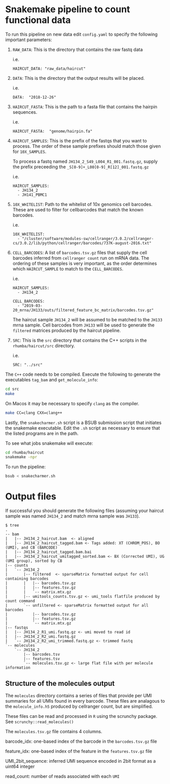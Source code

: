 
# Snakemake pipeline to count functional data

To run this pipeline on new data edit `config.yaml` to specify the following important parameters:

1. `RAW_DATA`: This is the directory that contains the raw fastq data
   
   i.e. 
   ```
   HAIRCUT_DATA: "raw_data/haircut"
   ```

2. `DATA`: This is the directory that the output results will be placed. 
   
   i.e.  
   ```
   DATA:  "2018-12-26"
   ```

3. `HAIRCUT_FASTA`: This is the path to a fasta file that contains the
   hairpin sequences. 


   i.e.  
   ```
   HAIRCUT_FASTA:  "genome/hairpin.fa"
   ```

4. `HAIRCUT_SAMPLES`: This is the prefix of the fastqs that you want to
   process. The order of these sample prefixes should match those given
   for `10X_SAMPLES`. 

   To process a fastq named `JH134_2_S49_L004_R1_001.fastq.gz`,
   supply the prefix preceeding the `_S[0-9]+_L00[0-9]_R[12]_001.fastq.gz`

   i.e. 
   
   ```
   HAIRCUT_SAMPLES:
     - JH134_2
     - JH141_PBMC1
   ```

5. `10X_WHITELIST`:
   Path to the whitelist of 10x genomics cell barcodes. These are used to
   filter for cellbarcodes that match the known barcodes.

   i.e.
   ```
   10X_WHITELIST:
     - "/cluster/software/modules-sw/cellranger/3.0.2/cellranger-cs/3.0.2/lib/python/cellranger/barcodes/737K-august-2016.txt"
   ```

6. `CELL_BARCODES`:
   A list of `barcodes.tsv.gz` files that supply the cell barcodes inferred from `cellranger count` 
   run on mRNA data. The ordering of these samples is very important, as the order determines
   which `HAIRCUT_SAMPLE` to match to the `CELL_BARCODES`. 

   i.e.  
   ```
   HAIRCUT_SAMPLES:
     - JH134_2

   CELL_BARCODES:
     - "2019-03-20_mrna/JH133/outs/filtered_feature_bc_matrix/barcodes.tsv.gz"
   ```
   
   The haircut sample `JH134_2` will be assumed to be matched to the
   `JH133` mrna sample. Cell barcodes from `JH133` will be used to
   generate the `filtered` matrices produced by the haircut pipeline. 
   

7. `SRC`: This is the `src` directory that contains the C++ scripts in
   the `rhumba/haircut/src` directory. 
   
   i.e.
   ```
   SRC: "../src"
   ```

The `C++` code needs to be compiled. Execute the following to generate
the executables `tag_bam` and `get_molecule_info`:

```bash
cd src  
make  
```

On Macos it may be necessary to specify `clang` as the compiler.

```bash
make CC=clang CXX=clang++
```

Lastly, the `snakecharmer.sh` script is a BSUB submission script that initiates the
snakemake executable. Edit the `.sh` script as necessary to ensure that
the listed programs are in the path.

To see what jobs snakemake will execute:

```bash
cd rhumba/haircut  
snakemake -npr  
```

To run the pipeline:

```bash
bsub < snakecharmer.sh
```


# Output files

If successful you should generate the following files (assuming your
haircut sample was named `JH134_2` and match mrna sample was `JH133`).

```
$ tree
.
-- bam  
|   |-- JH134_2_haircut.bam  <- aligned
|   |-- JH134_2_haircut_tagged.bam <- Tags added: XT (CHROM_POS), BO (UMI), and CB (BARCODE)
|   |-- JH134_2_haircut_tagged.bam.bai 
|   |-- JH134_2_haircut_umitagged_sorted.bam <- BX (Corrected UMI), UG (UMI group), sorted by CB
|-- counts
|   `-- JH134_2
|       |-- filtered  <- sparseMatrix formatted output for cell containing barcodes
|       |   |-- barcodes.tsv.gz
|       |   |-- features.tsv.gz
|       |   `-- matrix.mtx.gz
|       |-- umitools_counts.tsv.gz <- umi_tools flatfile produced by count command
|       `-- unfiltered <- sparseMatrix formatted output for all barcodes
|           |-- barcodes.tsv.gz
|           |-- features.tsv.gz
|           `-- matrix.mtx.gz
|-- fastqs
|   |-- JH134_2_R1_umi.fastq.gz <- umi moved to read id
|   |-- JH134_2_R2_umi.fastq.gz
|   `-- JH134_2_R2_umi_trimmed.fastq.gz <- trimmed fastq 
`-- molecules
    `-- JH134_2
        |-- barcodes.tsv 
        |-- features.tsv
        `-- molecules.tsv.gz <- large flat file with per molecule information
```


## Structure of the molecules output

The `molecules` directory contains a series of files that 
provide per UMI summaries for all UMIs found in every barcode. These
files are analagous to the `molecule_info.h5` produced by cellranger 
count, but are simplified.
 
These files can be read and processed in `R` using the scrunchy 
package. See `scrunchy::read_molecules()`

The `molecules.tsv.gz` file contains 4 columns. 

barcode_idx: one-based index of the barcode in the `barcodes.tsv.gz` file  

feature_idx: one-based index of the feature in the `features.tsv.gz` file  

UMI_2bit_sequence: inferred UMI sequence encoded in 2bit format as a uint64 integer  
 
read_count: number of reads associated with each `UMI`  

